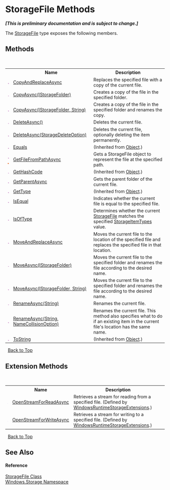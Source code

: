# StorageFile Methods
 _**\[This is preliminary documentation and is subject to change.\]**_

The <a href="T_Windows_Storage_StorageFile">StorageFile</a> type exposes the following members.


## Methods
&nbsp;<table><tr><th></th><th>Name</th><th>Description</th></tr><tr><td>![Public method](media/pubmethod.gif "Public method")</td><td><a href="M_Windows_Storage_StorageFile_CopyAndReplaceAsync">CopyAndReplaceAsync</a></td><td>
Replaces the specified file with a copy of the current file.</td></tr><tr><td>![Public method](media/pubmethod.gif "Public method")</td><td><a href="M_Windows_Storage_StorageFile_CopyAsync">CopyAsync(IStorageFolder)</a></td><td>
Creates a copy of the file in the specified folder.</td></tr><tr><td>![Public method](media/pubmethod.gif "Public method")</td><td><a href="M_Windows_Storage_StorageFile_CopyAsync_1">CopyAsync(IStorageFolder, String)</a></td><td>
Creates a copy of the file in the specified folder and renames the copy.</td></tr><tr><td>![Public method](media/pubmethod.gif "Public method")</td><td><a href="M_Windows_Storage_StorageFile_DeleteAsync">DeleteAsync()</a></td><td>
Deletes the current file.</td></tr><tr><td>![Public method](media/pubmethod.gif "Public method")</td><td><a href="M_Windows_Storage_StorageFile_DeleteAsync_1">DeleteAsync(StorageDeleteOption)</a></td><td>
Deletes the current file, optionally deleting the item permanently.</td></tr><tr><td>![Public method](media/pubmethod.gif "Public method")</td><td><a href="http://msdn2.microsoft.com/en-us/library/bsc2ak47" target="_blank">Equals</a></td><td> (Inherited from <a href="http://msdn2.microsoft.com/en-us/library/e5kfa45b" target="_blank">Object</a>.)</td></tr><tr><td>![Public method](media/pubmethod.gif "Public method")![Static member](media/static.gif "Static member")</td><td><a href="M_Windows_Storage_StorageFile_GetFileFromPathAsync">GetFileFromPathAsync</a></td><td>
Gets a StorageFile object to represent the file at the specified path.</td></tr><tr><td>![Public method](media/pubmethod.gif "Public method")</td><td><a href="http://msdn2.microsoft.com/en-us/library/zdee4b3y" target="_blank">GetHashCode</a></td><td> (Inherited from <a href="http://msdn2.microsoft.com/en-us/library/e5kfa45b" target="_blank">Object</a>.)</td></tr><tr><td>![Public method](media/pubmethod.gif "Public method")</td><td><a href="M_Windows_Storage_StorageFile_GetParentAsync">GetParentAsync</a></td><td>
Gets the parent folder of the current file.</td></tr><tr><td>![Public method](media/pubmethod.gif "Public method")</td><td><a href="http://msdn2.microsoft.com/en-us/library/dfwy45w9" target="_blank">GetType</a></td><td> (Inherited from <a href="http://msdn2.microsoft.com/en-us/library/e5kfa45b" target="_blank">Object</a>.)</td></tr><tr><td>![Public method](media/pubmethod.gif "Public method")</td><td><a href="M_Windows_Storage_StorageFile_IsEqual">IsEqual</a></td><td>
Indicates whether the current file is equal to the specified file.</td></tr><tr><td>![Public method](media/pubmethod.gif "Public method")</td><td><a href="M_Windows_Storage_StorageFile_IsOfType">IsOfType</a></td><td>
Determines whether the current <a href="T_Windows_Storage_StorageFile">StorageFile</a> matches the specified <a href="T_Windows_Storage_StorageItemTypes">StorageItemTypes</a> value.</td></tr><tr><td>![Public method](media/pubmethod.gif "Public method")</td><td><a href="M_Windows_Storage_StorageFile_MoveAndReplaceAsync">MoveAndReplaceAsync</a></td><td>
Moves the current file to the location of the specified file and replaces the specified file in that location.</td></tr><tr><td>![Public method](media/pubmethod.gif "Public method")</td><td><a href="M_Windows_Storage_StorageFile_MoveAsync">MoveAsync(IStorageFolder)</a></td><td>
Moves the current file to the specified folder and renames the file according to the desired name.</td></tr><tr><td>![Public method](media/pubmethod.gif "Public method")</td><td><a href="M_Windows_Storage_StorageFile_MoveAsync_1">MoveAsync(IStorageFolder, String)</a></td><td>
Moves the current file to the specified folder and renames the file according to the desired name.</td></tr><tr><td>![Public method](media/pubmethod.gif "Public method")</td><td><a href="M_Windows_Storage_StorageFile_RenameAsync">RenameAsync(String)</a></td><td>
Renames the current file.</td></tr><tr><td>![Public method](media/pubmethod.gif "Public method")</td><td><a href="M_Windows_Storage_StorageFile_RenameAsync_1">RenameAsync(String, NameCollisionOption)</a></td><td>
Renames the current file. This method also specifies what to do if an existing item in the current file's location has the same name.</td></tr><tr><td>![Public method](media/pubmethod.gif "Public method")</td><td><a href="http://msdn2.microsoft.com/en-us/library/7bxwbwt2" target="_blank">ToString</a></td><td> (Inherited from <a href="http://msdn2.microsoft.com/en-us/library/e5kfa45b" target="_blank">Object</a>.)</td></tr></table>&nbsp;
<a href="#storagefile-methods">Back to Top</a>

## Extension Methods
&nbsp;<table><tr><th></th><th>Name</th><th>Description</th></tr><tr><td>![Public Extension Method](media/pubextension.gif "Public Extension Method")</td><td><a href="M_System_IO_WindowsRuntimeStorageExtensions_OpenStreamForReadAsync">OpenStreamForReadAsync</a></td><td>
Retrieves a stream for reading from a specified file.
 (Defined by <a href="T_System_IO_WindowsRuntimeStorageExtensions">WindowsRuntimeStorageExtensions</a>.)</td></tr><tr><td>![Public Extension Method](media/pubextension.gif "Public Extension Method")</td><td><a href="M_System_IO_WindowsRuntimeStorageExtensions_OpenStreamForWriteAsync">OpenStreamForWriteAsync</a></td><td>
Retrieves a stream for writing to a specified file.
 (Defined by <a href="T_System_IO_WindowsRuntimeStorageExtensions">WindowsRuntimeStorageExtensions</a>.)</td></tr></table>&nbsp;
<a href="#storagefile-methods">Back to Top</a>

## See Also


#### Reference
<a href="T_Windows_Storage_StorageFile">StorageFile Class</a><br /><a href="N_Windows_Storage">Windows.Storage Namespace</a><br />